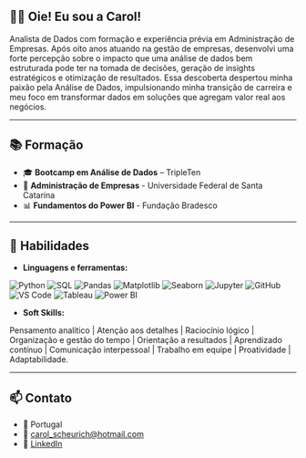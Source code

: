 ## 👩🏼 Oie! Eu sou a Carol!

Analista de Dados com formação e experiência prévia em Administração de Empresas. Após oito anos atuando na gestão de empresas, desenvolvi uma forte percepção sobre o impacto que uma análise de dados bem estruturada pode ter na tomada de decisões, geração de insights estratégicos e otimização de resultados. Essa descoberta despertou minha paixão pela Análise de Dados, impulsionando minha transição de carreira e meu foco em transformar dados em soluções que agregam valor real aos negócios.

---

## 📚 Formação 

- 🎓 **Bootcamp em Análise de Dados** – TripleTen  
- 💼 **Administração de Empresas** - Universidade Federal de Santa Catarina
- 📊 **Fundamentos do Power BI** - Fundação Bradesco 

---

## 🧠 Habilidades

- **Linguagens e ferramentas:**  

![Python](https://img.shields.io/badge/Python-3776AB?style=for-the-badge&logo=python&logoColor=white)
![SQL](https://img.shields.io/badge/SQL-4479A1?style=for-the-badge&logo=postgresql&logoColor=white)
![Pandas](https://img.shields.io/badge/Pandas-150458?style=for-the-badge&logo=pandas&logoColor=white)
![Matplotlib](https://img.shields.io/badge/Matplotlib-11557C?style=for-the-badge&logo=plotly&logoColor=white)
![Seaborn](https://img.shields.io/badge/Seaborn-2E4C6D?style=for-the-badge&logo=python&logoColor=white)
![Jupyter](https://img.shields.io/badge/Jupyter-F37626?style=for-the-badge&logo=jupyter&logoColor=white)
![GitHub](https://img.shields.io/badge/GitHub-181717?style=for-the-badge&logo=github&logoColor=white)
![VS Code](https://img.shields.io/badge/VS%20Code-0078D7?style=for-the-badge&logo=visual-studio-code&logoColor=white)
![Tableau](https://img.shields.io/badge/Tableau-E97627?style=for-the-badge&logo=tableau&logoColor=white)
![Power BI](https://img.shields.io/badge/Power%20BI-F2C811?style=for-the-badge&logo=powerbi&logoColor=black)

- **Soft Skills:**

Pensamento analítico | Atenção aos detalhes | Raciocínio lógico | Organização e gestão do tempo | Orientação a resultados | Aprendizado contínuo | Comunicação interpessoal | Trabalho em equipe | Proatividade | Adaptabilidade.

---

## 📫 Contato

- 📍 Portugal
- 📩 carol_scheurich@hotmail.com
- 🔗  [LinkedIn](https://www.linkedin.com/in/carolinescheurich/)
